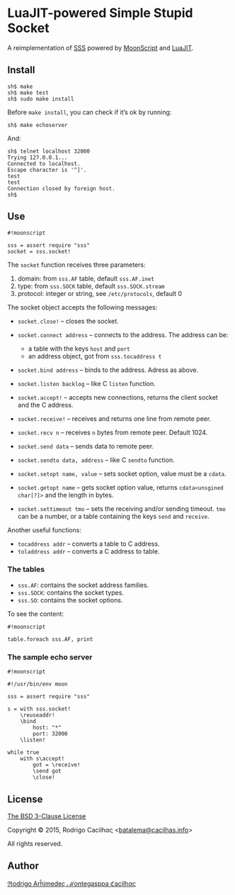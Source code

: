 # LuaJIT-powered Simple Stupid Socket

A reimplementation of [SSS](https://bitbucket.org/cacilhas/sss) powered by
[MoonScript](http://moonscript.org/) and [LuaJIT](http://luajit.org).


## Install

```
sh$ make
sh$ make test
sh$ sudo make install
```

Before `make install`, you can check if it’s ok by running:

```
sh$ make echoserver
```

And:

```
sh$ telnet localhost 32000
Trying 127.0.0.1...
Connected to localhost.
Escape character is '^]'.
test
test
Connection closed by foreign host.
sh$
```


## Use

```
#!moonscript

sss = assert require "sss"
socket = sss.socket!
```

The `socket` function receives three parameters:

1. domain: from `sss.AF` table, default `sss.AF.inet`
2. type: from `sss.SOCK` table, default `sss.SOCK.stream`
3. protocol: integer or string, see `/etc/protocols`, default 0

The socket object accepts the following messages:

* `socket.close!` – closes the socket.

* `socket.connect address` – connects to the address. The address can be:
	- a table with the keys `host` and `port`
	- an address object, got from `sss.tocaddress t`

* `socket.bind address` – binds to the address. Adress as above.

* `socket.listen backlog` – like C `listen` function.

* `socket.accept!` – accepts new connections, returns the client socket and the
  C address.

* `socket.receive!` – receives and returns one line from remote peer.

* `socket.recv n` – receives `n` bytes from remote peer. Default 1024.

* `socket.send data` – sends data to remote peer.

* `socket.sendto data, address` – like C `sendto` function.

* `socket.setopt name, value` – sets socket option, value must be a `cdata`.

* `socket.getopt name` – gets socket option value, returns
  `cdata<unsgined char[?]>` and the length in bytes.

* `socket.settimeout tmo` – sets the receiving and/or sending timeout. `tmo`
  can be a number, or a table containing the keys `send` and `receive`.


Another useful functions:

* `tocaddress addr` – converts a table to C address.
* `toladdress addr` – converts a C address to table.


### The tables

* `sss.AF`: contains the socket address families.
* `sss.SOCK`: contains the socket types.
* `sss.SO`: contains the socket options.

To see the content:

```
#!moonscript

table.foreach sss.AF, print
```


### The sample echo server

```
#!moonscript

#!/usr/bin/env moon

sss = assert require "sss"

s = with sss.socket!
    \reuseaddr!
    \bind
        host: "*"
        port: 32000
    \listen!

while true
    with s\accept!
        got = \receive!
        \send got
        \close!
```


## License

[The BSD 3-Clause License](http://opensource.org/licenses/BSD-3-Clause)

Copyright © 2015, Rodrigo Cacilhας \<batalema@cacilhas.info>

All rights reserved.


## Author

[ℜodrigo Arĥimedeς ℳontegasppa ℭacilhας](mailto:batalema@cacilhas.info)
